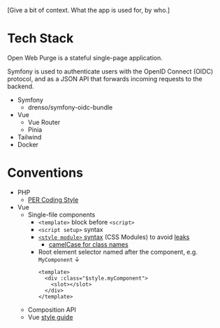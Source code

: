[Give a bit of context. What the app is used for, by who.]

# Tech Stack

Open Web Purge is a stateful single-page application.

Symfony is used to authenticate users with the OpenID Connect (OIDC) protocol, and as a JSON API that forwards incoming requests to the backend.

- Symfony
  - drenso/symfony-oidc-bundle
- Vue
  - Vue Router
  - Pinia
- Tailwind
- Docker

# Conventions

- PHP
  - [PER Coding Style](https://www.php-fig.org/per/coding-style/)
- Vue
  - Single-file components
    - `<template>` block before `<script>`
    - `<script setup>` syntax
    - [`<style module>` syntax](https://vuejs.org/api/sfc-css-features.html#css-modules) (CSS Modules) to avoid [leaks](https://github.com/vuejs/vue-loader/issues/957)
      - [camelCase for class names](https://github.com/css-modules/css-modules/blob/master/docs/naming.md)
    - Root element selector named after the component, e.g.  
      `MyComponent` ↓  
      ```vue
      <template>
        <div :class="$style.myComponent">
          <slot></slot>
        </div>
      </template>
      ```
  - Composition API
  - Vue [style guide](https://vuejs.org/style-guide)